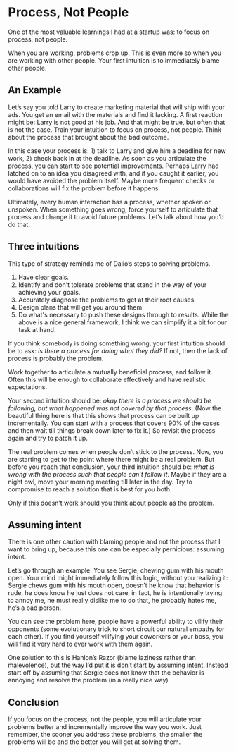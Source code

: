 # **Process, Not People**

One of the most valuable learnings I had at a startup was: to focus on process, not people.

When you are working, problems crop up. This is even more so when you are working with other people. Your first intuition is to immediately blame other people.


## **An Example**

Let’s say you told Larry to create marketing material that will ship with your ads. You get an email with the materials and find it lacking. A first reaction might be: Larry is not good at his job. And that might be true, but often that is not the case. Train your intuition to focus on process, not people. Think about the process that brought about the bad outcome.

In this case your process is: 1) talk to Larry and give him a deadline for new work, 2) check back in at the deadline. As soon as you articulate the process, you can start to see potential improvements. Perhaps Larry had latched on to an idea you disagreed with, and if you caught it earlier, you would have avoided the problem itself. Maybe more frequent checks or collaborations will fix the problem before it happens.

Ultimately, every human interaction has a process, whether spoken or unspoken. When something goes wrong, force yourself to articulate that process and change it to avoid future problems. Let’s talk about how you’d do that.


## **Three intuitions**

This type of strategy reminds me of Dalio’s steps to solving problems.



1. Have clear goals.
2. Identify and don't tolerate problems that stand in the way of your achieving your goals.
3. Accurately diagnose the problems to get at their root causes.
4. Design plans that will get you around them.
5. Do what's necessary to push these designs through to results.
While the above is a nice general framework, I think we can simplify it a bit for our task at hand.

If you think somebody is doing something wrong, your first intuition should be to ask: _is there a process for doing what they did?_ If not, then the lack of process is probably the problem.

Work together to articulate a mutually beneficial process, and follow it. Often this will be enough to collaborate effectively and have realistic expectations.

Your second intuition should be: _okay there is a process we should be following, but what happened was not covered by that process_. (Now the beautiful thing here is that this shows that process can be built up incrementally. You can start with a process that covers 90% of the cases and then wait till things break down later to fix it.) So revisit the process again and try to patch it up.

The real problem comes when people don’t stick to the process. Now, you are starting to get to the point where there might be a real problem. But before you reach that conclusion, your third intuition should be: _what is wrong with the process such that people can’t follow it_. Maybe if they are a night owl, move your morning meeting till later in the day. Try to compromise to reach a solution that is best for you both.

Only if this doesn’t work should you think about people as the problem.


## **Assuming intent**

There is one other caution with blaming people and not the process that I want to bring up, because this one can be especially pernicious: assuming intent.

Let’s go through an example. You see Sergie, chewing gum with his mouth open. Your mind might immediately follow this logic, without you realizing it: Sergie chews gum with his mouth open, doesn’t he know that behavior is rude, he does know he just does not care, in fact, he is intentionally trying to annoy me, he must really dislike me to do that, he probably hates me, he’s a bad person.

You can see the problem here, people have a powerful ability to vilify their opponents (some evolutionary trick to short circuit our natural empathy for each other). If you find yourself vilifying your coworkers or your boss, you will find it very hard to ever work with them again.

One solution to this is Hanlon’s Razor (blame laziness rather than malevolence), but the way I’d put it is don’t start by assuming intent. Instead start off by assuming that Sergie does not know that the behavior is annoying and resolve the problem (in a really nice way).


## **Conclusion**

If you focus on the process, not the people, you will articulate your problems better and incrementally improve the way you work. Just remember, the sooner you address these problems, the smaller the problems will be and the better you will get at solving them.
